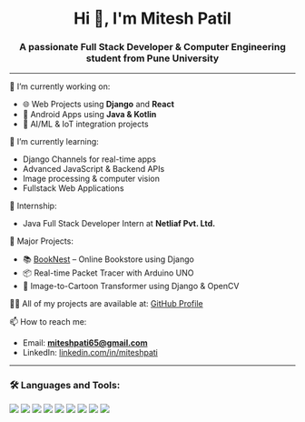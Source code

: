 <h1 align="center">Hi 👋, I'm Mitesh Patil</h1>
<h3 align="center">A passionate Full Stack Developer & Computer Engineering student from Pune University</h3>

---

🔭 I’m currently working on:  
- 🌐 Web Projects using **Django** and **React**  
- 📱 Android Apps using **Java & Kotlin**  
- 🤖 AI/ML & IoT integration projects

🌱 I’m currently learning:  
- Django Channels for real-time apps  
- Advanced JavaScript & Backend APIs  
- Image processing & computer vision
- Fullstack Web Applications

  
💼 Internship:  
- Java Full Stack Developer Intern at **Netliaf Pvt. Ltd.**

📂 Major Projects:  
- 📚 [BookNest](https://github.com/mitpatil07/BookNest) – Online Bookstore using Django  
- 📦 Real-time Packet Tracer with Arduino UNO  
- 🎨 Image-to-Cartoon Transformer using Django & OpenCV

👨‍💻 All of my projects are available at: [GitHub Profile](https://github.com/mitpatil07)


📫 How to reach me:  
- Email: **miteshpati65@gmail.com**  
- LinkedIn: [linkedin.com/in/miteshpati](https://linkedin.com/in/miteshpati)  

---

### 🛠️ Languages and Tools:
<p>
  <img src="https://img.shields.io/badge/Python-blue?logo=python&logoColor=white" /> 
  <img src="https://img.shields.io/badge/Django-092E20?logo=django&logoColor=white" />
  <img src="https://img.shields.io/badge/Java-007396?logo=java&logoColor=white" />
  <img src="https://img.shields.io/badge/JavaScript-F7DF1E?logo=javascript&logoColor=black" />
  <img src="https://img.shields.io/badge/HTML5-E34F26?logo=html5&logoColor=white" />
  <img src="https://img.shields.io/badge/CSS3-1572B6?logo=css3&logoColor=white" />
  <img src="https://img.shields.io/badge/MySQL-4479A1?logo=mysql&logoColor=white" />
  <img src="https://img.shields.io/badge/Git-F05032?logo=git&logoColor=white" />
  <img src="https://img.shields.io/badge/Arduino-00979D?logo=arduino&logoColor=white" />
</p>
